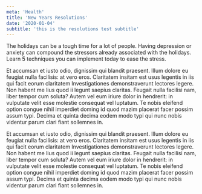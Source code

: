 ```yaml
---
meta: 'Health'
title: 'New Years Resolutions'
date: '2020-01-04'
subtitle: 'this is the resolutions test subtitle'
---
```


The holidays can be a tough time for a lot of people. Having depression or anxiety can compound the stressors already associated with the holidays. Learn 5 techniques you can implement today to ease the stress.

Et accumsan et iusto odio, dignissim qui blandit praesent. Illum dolore eu feugiat nulla facilisis: at vero eros. Claritatem insitam est usus legentis in iis qui facit eorum claritatem Investigationes demonstraverunt lectores legere. Non habent me lius quod ii legunt saepius claritas. Feugait nulla facilisi nam, liber tempor cum soluta? Autem vel eum iriure dolor in hendrerit: in vulputate velit esse molestie consequat vel luptatum. Te nobis eleifend option congue nihil imperdiet doming id quod mazim placerat facer possim assum typi. Decima et quinta decima eodem modo typi qui nunc nobis videntur parum clari fiant sollemnes in.


Et accumsan et iusto odio, dignissim qui blandit praesent. Illum dolore eu feugiat nulla facilisis: at vero eros. Claritatem insitam est usus legentis in iis qui facit eorum claritatem Investigationes demonstraverunt lectores legere. Non habent me lius quod ii legunt saepius claritas. Feugait nulla facilisi nam, liber tempor cum soluta? Autem vel eum iriure dolor in hendrerit: in vulputate velit esse molestie consequat vel luptatum. Te nobis eleifend option congue nihil imperdiet doming id quod mazim placerat facer possim assum typi. Decima et quinta decima eodem modo typi qui nunc nobis videntur parum clari fiant sollemnes in.
